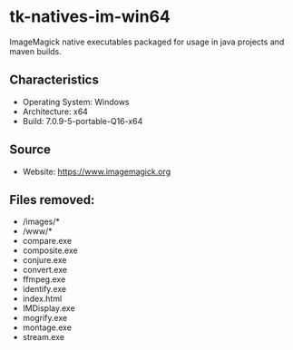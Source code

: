 # tk-natives-im-win64
ImageMagick native executables packaged for usage in java projects and maven builds.

## Characteristics ##
* Operating System: Windows
* Architecture: x64
* Build: 7.0.9-5-portable-Q16-x64

## Source ##
* Website: https://www.imagemagick.org

## Files removed: ##
* /images/*
* /www/*
* compare.exe
* composite.exe
* conjure.exe
* convert.exe
* ffmpeg.exe
* identify.exe
* index.html
* IMDisplay.exe
* mogrify.exe
* montage.exe
* stream.exe
